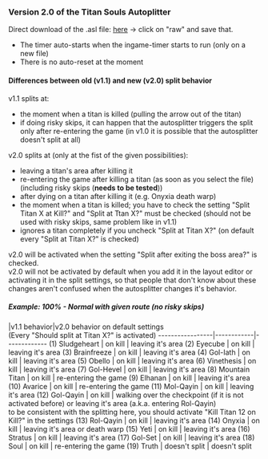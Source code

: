 ### Version 2.0 of the Titan Souls Autoplitter
Direct download of the .asl file: [here](TitanSoulsAutoSplitter.asl) -> click on "raw" and save that.
- The timer auto-starts when the ingame-timer starts to run (only on a new file)
- There is no auto-reset at the moment

#### Differences between old (v1.1) and new (v2.0) split behavior
v1.1 splits at:
- the moment when a titan is killed (pulling the arrow out of the titan)
- if doing risky skips, it can happen that the autosplitter triggers the split only after re-entering the game (in v1.0 it is possible that the autosplitter doesn't split at all)

v2.0 splits at (only at the fist of the given possibilities):
- leaving a titan's area after killing it
- re-entering the game after killing a titan (as soon as you select the file) (including risky skips (**needs to be tested**))
- after dying on a titan after killing it (e.g. Onyxia death warp)
- the moment when a titan is killed; you have to check the setting "Split Titan X at Kill?" and "Split at Ttan X?" must be checked (should not be used with risky skips, same problem like in v1.1)
- ignores a titan completely if you uncheck "Split at Titan X?" (on default every "Split at Titan X?" is checked)

v2.0 will be activated when the setting "Split after exiting the boss area?" is checked.  
v2.0 will not be activated by default when you add it in the layout editor or activating it in the split settings, so that people that don't know about these changes aren't confused when the autosplitter changes it's behavior.

##### Example: 100% - Normal with given route (no risky skips)

   |v1.1 behavior|v2.0 behavior on default settings <br/>(Every "Should split at Titan X?" is activated)
-----------------|------------|-------------
(1) Sludgeheart | on kill | leaving it's area
(2) Eyecube | on kill | leaving it's area
(3) Brainfreeze | on kill | leaving it's area
(4) Gol-Iath | on kill | leaving it's area
(5) Obello | on kill | leaving it's area
(6) Vinethesis | on kill | leaving it's area
(7) Gol-Hevel | on kill | leaving it's area
(8) Mountain Titan | on kill | re-entering the game
(9) Elhanan | on kill | leaving it's area
(10) Avarice | on kill | re-entering the game
(11) Mol-Qayin | on kill | leaving it's area
(12) Gol-Qayin | on kill | walking over the checkpoint (if it is not activated before) or leaving it's area (a.k.a. entering Rol-Qayin)<br/>to be consistent with the splitting here, you should activate "Kill Titan 12 on Kill?" in the settings
(13) Rol-Qayin | on kill | leaving it's area
(14) Onyxia | on kill | leaving it's area or death warp
(15) Yeti | on kill | leaving it's area
(16) Stratus | on kill | leaving it's area
(17) Gol-Set | on kill | leaving it's area
(18) Soul | on kill | re-entering the game
(19) Truth | doesn't split | doesn't split
